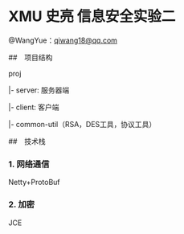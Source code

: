 # XMU 史亮 信息安全实验二

@WangYue：qiwang18@qq.com 

##　项目结构

proj

|- server: 服务器端

|- client: 客户端

|- common-util（RSA，DES工具，协议工具）

##　技术栈

### 1. 网络通信

Netty+ProtoBuf

### 2. 加密

JCE

